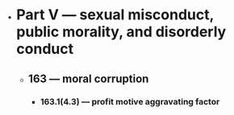 - # Part V — sexual misconduct, public morality, and disorderly conduct
	- ## 163 — moral corruption
		- ### 163.1(4.3) — profit motive aggravating factor